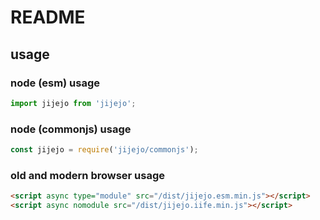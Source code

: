 # README

## usage

### node (esm) usage

```mjs
import jijejo from 'jijejo';
```

### node (commonjs) usage

```cjs
const jijejo = require('jijejo/commonjs');
```

### old and modern browser usage

```html
<script async type="module" src="/dist/jijejo.esm.min.js"></script>
<script async nomodule src="/dist/jijejo.iife.min.js"></script>
```
